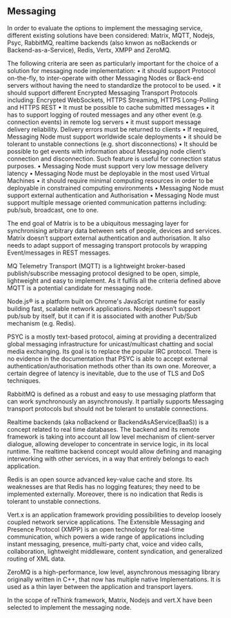 ## Messaging

In order to evaluate the options to implement the messaging service, different existing solutions have been considered: Matrix, MQTT, Nodejs, Psyc, RabbitMQ, realtime backends (also knwon as noBackends or Backend-as-a-Service), Redis, Vertx, XMPP and ZeroMQ.

The following criteria are seen as particularly important for the choice of a solution for messaging node implementation:
•	it should support Protocol on-the-fly, to inter-operate with other Messaging Nodes or Back-end servers without having the need to standardize the protocol to be used.
•	it should support different Encrypted Messaging Transport Protocols including: Encrypted WebSockets, HTTPS Streaming, HTTPS Long-Polling and HTTPS REST
•	It must be possible to cache submitted messages
•	it has to support logging of routed messages and any other event (e.g. connection events) in remote log servers
•	it must support message delivery reliability. Delivery errors must be returned to clients
•	If required, Messaging Node must support worldwide scale deployments
•	it should be tolerant to unstable connections (e.g. short disconnections)
•	It should be possible to get events with information about Messaging node client’s connection and disconnection. Such feature is useful for connection status purposes.
•	Messaging Node must support very low message delivery latency
•	Messaging Node must be deployable in the most used Virtual Machines
•	it should require minimal computing resources in order to be deployable in constrained computing environments
•	Messaging Node must support external authentication and Authorisation
•	Messaging Node must support multiple message oriented communication patterns including: pub/sub, broadcast, one to one.

The end goal of Matrix is to be a ubiquitous messaging layer for synchronising arbitrary data between sets of people, devices and services. Matrix doesn’t support external authentication and authorisation. It also needs to adapt support of messaging transport protocols by wrapping Event/messages in REST messages. 

MQ Telemetry Transport (MQTT) is a lightweight broker-based publish/subscribe messaging protocol designed to be open, simple, lightweight and easy to implement. As it fulfils all the criteria defined above MQTT is a potential candidate for messaging node.

Node.js® is a platform built on Chrome's JavaScript runtime for easily building fast, scalable network applications. Nodejs doesn’t support pub/sub by itself, but it can if it is associated with another Pub/Sub mechanism (e.g. Redis). 

PSYC is a mostly text-based protocol, aiming at providing a decentralized global messaging infrastructure for unicast/multicast chatting and social media exchanging. Its goal is to replace the popular IRC protocol. There is no evidence in the documentation that PSYC is able to accept external authentication/authorisation methods other than its own one. Moreover, a certain degree of latency is inevitable, due to the use of TLS and DoS techniques.

RabbitMQ is defined as a robust and easy to use messaging platform that can work synchronously an asynchronously. It partially supports Messaging transport protocols but should not be tolerant to unstable connections.

Realtime backends (aka noBackend or BackendAsAService(BaaS)) is a concept related to real time databases. The backend and its remote framework is taking into account all low level mechanism of client-server dialogue, allowing developer to concentrate in service logic, in its local runtime. The realtime backend concept would allow defining and managing interworking with other services, in a way that entirely belongs to each application.

Redis is an open source advanced key-value cache and store. Its weaknesses are that Redis has no logging features; they need to be implemented externally. Moreover, there is no indication that Redis is tolerant to unstable connections.

Vert.x is an application framework providing possibilities to develop loosely coupled network service applications.
The Extensible Messaging and Presence Protocol (XMPP) is an open technology for real-time communication, which powers a wide range of applications including instant messaging, presence, multi-party chat, voice and video calls, collaboration, lightweight middleware, content syndication, and generalized routing of XML data.

ZeroMQ is a high-performance, low level, asynchronous messaging library originally written in C++, that now has multiple native Implementations. It is used as a thin layer between the application and transport layers.

In the scope of reThink framework, Matrix, Nodejs and vert.X have been selected to implement the messaging node.
